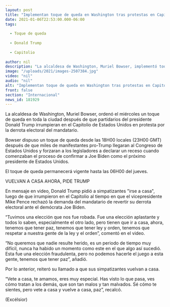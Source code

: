 ```yaml
---
layout: post
title: "Implementan toque de queda en Washington tras protestas en Capitolio"
date: 2021-01-06T22:53:00.000-06:00
tags:
  
  - Toque de queda
  
  - Donald Trump
  
  - Capitolio
  
author: nil
description: "La alcaldesa de Washington, Muriel Bowser, implementó toque de queda en toda la ciudad después de que partidarios del presidente Donald Trump irrumpieron en el Capitolio"
image: "/uploads/2021/images-2507384.jpg"
video: "nil"
audio: "nil"
alt: "Implementan toque de queda en Washington tras protestas en Capitolio"
front: false
section: "Internacional"
news_id: 181929
---
```


La alcaldesa de Washington, Muriel Bowser, ordenó el miércoles un toque de queda en toda la ciudad después de que partidarios del presidente Donald Trump irrumpieran en el Capitolio de Estados Unidos en protesta por la derrota electoral del mandatario.

Bowser dispuso un toque de queda desde las 18H00 locales (23H00 GMT) después de que miles de manifestantes pro-Trump llegaran al Congreso de Estados Unidos y forzaran a los legisladores a declarar un receso cuando comenzaban el proceso de confirmar a Joe Biden como el próximo presidente de Estados Unidos.

El toque de queda permanecerá vigente hasta las 06H00 del jueves.

VUELVAN A CASA AHORA, PIDE TRUMP
 

En mensaje en video, Donald Trump pidió a simpatizantes "irse a casa", luego de que irrumpieron en el Capitolio al tiempo en que el vicepresidente Mike Pence rechazó la demanda del mandatario de revertir su derrota electoral ante el demócrata Joe Biden.

“Tuvimos una elección que nos fue robada. Fue una elección aplastante y todos lo saben, especialmente el otro lado, pero tienen que ir a casa, ahora, tenemos que tener paz, tenemos que tener ley y orden, tenemos que respetar a nuestra gente de la ley y el orden”, comentó en el video.

 
“No queremos que nadie resulte herido, es un periodo de tiempo muy difícil, nunca ha habido un momento como este en el que algo así sucedió. Esta fue una elección fraudulenta, pero no podemos hacerle el juego a esta gente, tenemos que tener paz”, añadió.

Por lo anterior, reiteró su llamado a que sus simpatizantes vuelvan a casa.

“Vete a casa, te amamos, eres muy especial. Has visto lo que pasa, ves cómo tratan a los demás, que son tan malos y tan malvados. Sé cómo te sientes, pero vete a casa y vuelve a casa, paz”, recalcó.

(Excélsior)